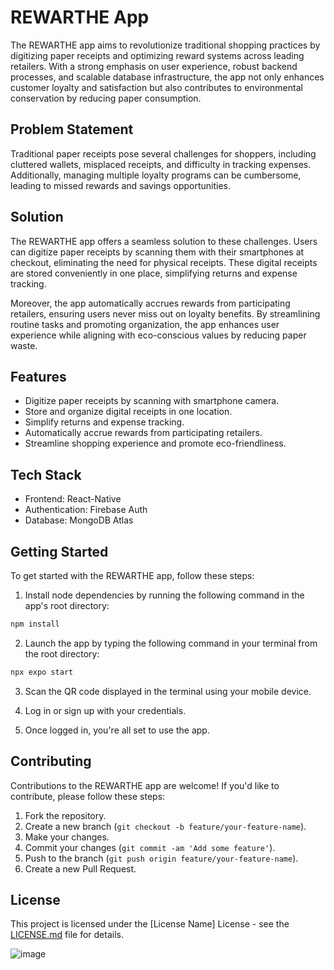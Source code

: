 

# REWARTHE App

The REWARTHE app aims to revolutionize traditional shopping practices by digitizing paper receipts and optimizing reward systems across leading retailers. With a strong emphasis on user experience, robust backend processes, and scalable database infrastructure, the app not only enhances customer loyalty and satisfaction but also contributes to environmental conservation by reducing paper consumption.

## Problem Statement

Traditional paper receipts pose several challenges for shoppers, including cluttered wallets, misplaced receipts, and difficulty in tracking expenses. Additionally, managing multiple loyalty programs can be cumbersome, leading to missed rewards and savings opportunities.

## Solution

The REWARTHE app offers a seamless solution to these challenges. Users can digitize paper receipts by scanning them with their smartphones at checkout, eliminating the need for physical receipts. These digital receipts are stored conveniently in one place, simplifying returns and expense tracking.

Moreover, the app automatically accrues rewards from participating retailers, ensuring users never miss out on loyalty benefits. By streamlining routine tasks and promoting organization, the app enhances user experience while aligning with eco-conscious values by reducing paper waste.

## Features

- Digitize paper receipts by scanning with smartphone camera.
- Store and organize digital receipts in one location.
- Simplify returns and expense tracking.
- Automatically accrue rewards from participating retailers.
- Streamline shopping experience and promote eco-friendliness.

## Tech Stack

- Frontend: React-Native
- Authentication: Firebase Auth
- Database: MongoDB Atlas

## Getting Started

To get started with the REWARTHE app, follow these steps:

1. Install node dependencies by running the following command in the app's root directory:

```bash
npm install
```

2. Launch the app by typing the following command in your terminal from the root directory:

```bash
npx expo start
```

3. Scan the QR code displayed in the terminal using your mobile device.

4. Log in or sign up with your credentials.

5. Once logged in, you're all set to use the app.

## Contributing

Contributions to the REWARTHE app are welcome! If you'd like to contribute, please follow these steps:

1. Fork the repository.
2. Create a new branch (`git checkout -b feature/your-feature-name`).
3. Make your changes.
4. Commit your changes (`git commit -am 'Add some feature'`).
5. Push to the branch (`git push origin feature/your-feature-name`).
6. Create a new Pull Request.

## License

This project is licensed under the [License Name] License - see the [LICENSE.md](LICENSE.md) file for details.



![image](https://github.com/aryan111354/Rewarthe-mobile-application/assets/120444352/452b06bf-737a-4cfb-9e83-e115ffb140c7)



